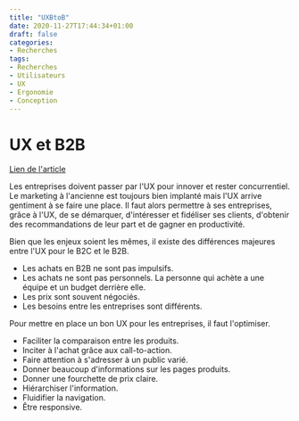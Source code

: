 ```yaml
---
title: "UXBtoB"
date: 2020-11-27T17:44:34+01:00
draft: false
categories:
- Recherches
tags:
- Recherches
- Utilisateurs
- UX
- Ergonomie
- Conception
---
```


# UX et B2B

[Lien de l'article](https://blog-ux.com/lavenir-de-lexperience-utilisateur-va-se-jouer-dans-le-btob/)

Les entreprises doivent passer par l'UX pour innover et rester concurrentiel. Le marketing à l'ancienne est toujours bien implanté mais l'UX arrive gentiment à se faire une place. Il faut alors permettre à ses entreprises, grâce à l'UX, de se démarquer, d'intéresser et fidéliser ses clients, d'obtenir des recommandations de leur part et de gagner en productivité. 

Bien que les enjeux soient les mêmes, il existe des différences majeures entre l'UX pour le B2C et le B2B.

- Les achats en B2B ne sont pas impulsifs.
- Les achats ne sont pas personnels. La personne qui achète a une équipe et un budget derrière elle. 
- Les prix sont souvent négociés.
- Les besoins entre les entreprises sont différents.

Pour mettre en place un bon UX pour les entreprises, il faut l'optimiser.

- Faciliter la comparaison entre les produits.
- Inciter à l'achat grâce aux call-to-action.
- Faire attention à s'adresser à un public varié.
- Donner beaucoup d'informations sur les pages produits.
- Donner une fourchette de prix claire.
- Hiérarchiser l'information.
- Fluidifier la navigation.
- Être responsive.